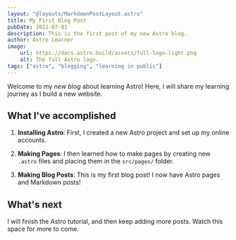 ```yaml
---
layout: "@layouts/MarkdownPostLayout.astro"
title: My First Blog Post
pubDate: 2022-07-01
description: This is the first post of my new Astro blog.
author: Astro Learner
image:
    url: https://docs.astro.build/assets/full-logo-light.png
    alt: The full Astro logo.
tags: ["astro", "blogging", "learning in public"]
---
```

Welcome to my _new blog_ about learning Astro! Here, I will share my learning journey as I build a new website.

## What I've accomplished

1. **Installing Astro**: First, I created a new Astro project and set up my online accounts.

2. **Making Pages**: I then learned how to make pages by creating new `.astro` files and placing them in the `src/pages/` folder.

3. **Making Blog Posts**: This is my first blog post! I now have Astro pages and Markdown posts!

## What's next

I will finish the Astro tutorial, and then keep adding more posts. Watch this space for more to come.
